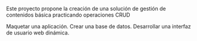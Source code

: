 Este proyecto propone la creación de una solución de gestión de contenidos básica practicando operaciones CRUD

Maquetar una aplicación.
Crear una base de datos.
Desarrollar una interfaz de usuario web dinámica.
